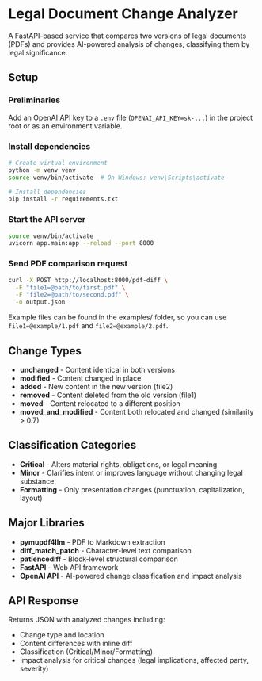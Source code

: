 # Legal Document Change Analyzer

A FastAPI-based service that compares two versions of legal documents (PDFs) and provides AI-powered analysis of changes, classifying them by legal significance.

## Setup

### Preliminaries

Add an OpenAI API key to a `.env` file (`OPENAI_API_KEY=sk-...`) in the project root or as an environment variable.

### Install dependencies
```bash
# Create virtual environment
python -m venv venv
source venv/bin/activate  # On Windows: venv\Scripts\activate

# Install dependencies
pip install -r requirements.txt
```

### Start the API server

```bash
source venv/bin/activate
uvicorn app.main:app --reload --port 8000
```

### Send PDF comparison request

```bash
curl -X POST http://localhost:8000/pdf-diff \
  -F "file1=@path/to/first.pdf" \
  -F "file2=@path/to/second.pdf" \
  -o output.json
```

Example files can be found in the examples/ folder, so you can use `file1=@example/1.pdf` and `file2=@example/2.pdf`.

## Change Types

- **unchanged** - Content identical in both versions
- **modified** - Content changed in place
- **added** - New content in the new version (file2)
- **removed** - Content deleted from the old version (file1)
- **moved** - Content relocated to a different position
- **moved_and_modified** - Content both relocated and changed (similarity > 0.7)

## Classification Categories

- **Critical** - Alters material rights, obligations, or legal meaning
- **Minor** - Clarifies intent or improves language without changing legal substance
- **Formatting** - Only presentation changes (punctuation, capitalization, layout)

## Major Libraries

- **pymupdf4llm** - PDF to Markdown extraction
- **diff_match_patch** - Character-level text comparison
- **patiencediff** - Block-level structural comparison
- **FastAPI** - Web API framework
- **OpenAI API** - AI-powered change classification and impact analysis

## API Response

Returns JSON with analyzed changes including:
- Change type and location
- Content differences with inline diff
- Classification (Critical/Minor/Formatting)
- Impact analysis for critical changes (legal implications, affected party, severity)